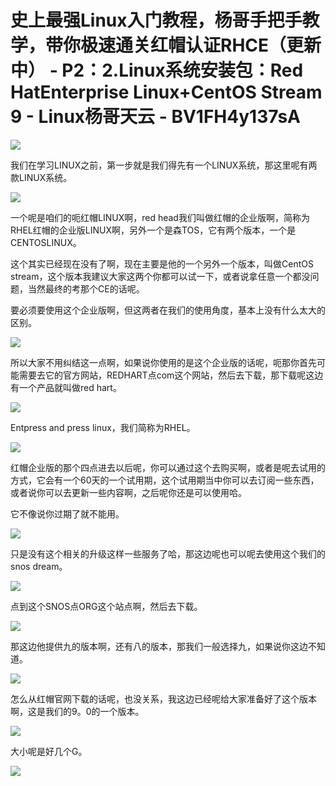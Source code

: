# 史上最强Linux入门教程，杨哥手把手教学，带你极速通关红帽认证RHCE（更新中） - P2：2.Linux系统安装包：Red HatEnterprise Linux+CentOS Stream 9 - Linux杨哥天云 - BV1FH4y137sA

![](img/596d5f6c5f6c3ff6794c625e699f7648_0.png)

我们在学习LINUX之前，第一步就是我们得先有一个LINUX系统，那这里呢有两款LINUX系统。

![](img/596d5f6c5f6c3ff6794c625e699f7648_2.png)

一个呢是咱们的呃红帽LINUX啊，red head我们叫做红帽的企业版啊，简称为RHEL红帽的企业版LINUX啊，另外一个是森TOS，它有两个版本，一个是CENTOSLINUX。

这个其实已经现在没有了啊，现在主要是他的一个另外一个版本，叫做CentOS stream，这个版本我建议大家这两个你都可以试一下，或者说拿任意一个都没问题，当然最终的考那个CE的话呢。

要必须要使用这个企业版啊，但这两者在我们的使用角度，基本上没有什么太大的区别。

![](img/596d5f6c5f6c3ff6794c625e699f7648_4.png)

所以大家不用纠结这一点啊，如果说你使用的是这个企业版的话呢，呃那你首先可能需要去它的官方网站，REDHART点com这个网站，然后去下载，那下载呢这边有一个产品就叫做red hart。



![](img/596d5f6c5f6c3ff6794c625e699f7648_6.png)

Entpress and press linux，我们简称为RHEL。

![](img/596d5f6c5f6c3ff6794c625e699f7648_8.png)

红帽企业版的那个四点进去以后呢，你可以通过这个去购买啊，或者是呢去试用的方式，它会有一个60天的一个试用期，这个试用期当中你可以去订阅一些东西，或者说你可以去更新一些内容啊，之后呢你还是可以使用哈。

它不像说你过期了就不能用。

![](img/596d5f6c5f6c3ff6794c625e699f7648_10.png)

只是没有这个相关的升级这样一些服务了哈，那这边呢也可以呢去使用这个我们的snos dream。

![](img/596d5f6c5f6c3ff6794c625e699f7648_12.png)

点到这个SNOS点ORG这个站点啊，然后去下载。

![](img/596d5f6c5f6c3ff6794c625e699f7648_14.png)

那这边他提供九的版本啊，还有八的版本，那我们一般选择九，如果说你这边不知道。

![](img/596d5f6c5f6c3ff6794c625e699f7648_16.png)

怎么从红帽官网下载的话呢，也没关系，我这边已经呢给大家准备好了这个版本啊，这是我们的9。0的一个版本。



![](img/596d5f6c5f6c3ff6794c625e699f7648_18.png)

大小呢是好几个G。

![](img/596d5f6c5f6c3ff6794c625e699f7648_20.png)